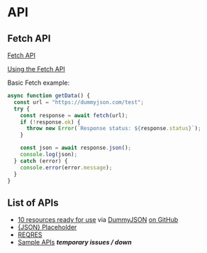 # API

## Fetch API

[Fetch API](https://developer.mozilla.org/en-US/docs/Web/API/Fetch_API)

[Using the Fetch API](https://developer.mozilla.org/en-US/docs/Web/API/Fetch_API/Using_Fetch)

Basic Fetch example:

```js
async function getData() {
  const url = "https://dummyjson.com/test";
  try {
    const response = await fetch(url);
    if (!response.ok) {
      throw new Error(`Response status: ${response.status}`);
    }

    const json = await response.json();
    console.log(json);
  } catch (error) {
    console.error(error.message);
  }
}
```

## List of APIs

- [10 resources ready for use](https://github.com/Ovi/DummyJSON?tab=readme-ov-file#available-resources) via [DummyJSON](https://dummyjson.com/) [on GitHub](https://github.com/Ovi/DummyJSON)
- [{JSON} Placeholder](https://jsonplaceholder.typicode.com/)
- [REQRES](https://reqres.in/)
- [Sample APIs](http://sampleapis.com/) ***temporary issues / down***

